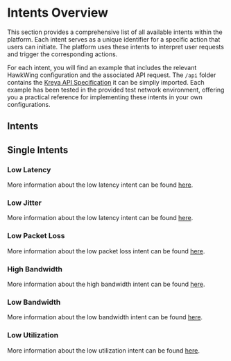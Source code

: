 # Intents Overview
This section provides a comprehensive list of all available intents within the platform. Each intent serves as a unique identifier for a specific action that users can initiate. The platform uses these intents to interpret user requests and trigger the corresponding actions.

For each intent, you will find an example that includes the relevant HawkWing configuration and the associated API request. The `/api` folder contains the [Kreya API Specification](https://kreya.app/) it can be simpliy imported.
 Each example has been tested in the provided test network environment, offering you a practical reference for implementing these intents in your own configurations.

## Intents

## Single Intents

### Low Latency
More information about the low latency intent can be found [here](./low-latency.md).

### Low Jitter
More information about the low latency intent can be found [here](./low-jitter.md).

### Low Packet Loss
More information about the low packet loss intent can be found [here](./low-packet-loss.md).


### High Bandwidth

More information about the high bandwidth intent can be found [here](./high-bandwidth.md).

### Low Bandwidth
More information about the low bandwidth intent can be found [here](./low-bandwidth.md).


### Low Utilization
More information about the low utilization intent can be found [here](./low-utilization.md).